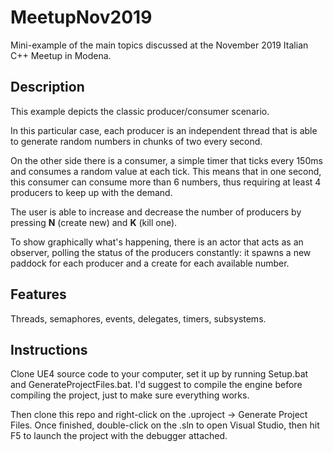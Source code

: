 # MeetupNov2019
Mini-example of the main topics discussed at the November 2019 Italian C++ Meetup in Modena.

## Description
This example depicts the classic producer/consumer scenario.

In this particular case, each producer is an independent thread that is able to generate random numbers in chunks of two every second.

On the other side there is a consumer, a simple timer that ticks every 150ms and consumes a random value at each tick. This means that in one second, this consumer can consume more than 6 numbers, thus requiring at least 4 producers to keep up with the demand.

The user is able to increase and decrease the number of producers by pressing **N** (create new) and **K** (kill one).

To show graphically what's happening, there is an actor that acts as an observer, polling the status of the producers constantly: it spawns a new paddock for each producer and a create for each available number.

## Features
Threads, semaphores, events, delegates, timers, subsystems.

## Instructions
Clone UE4 source code to your computer, set it up by running Setup.bat and GenerateProjectFiles.bat.
I'd suggest to compile the engine before compiling the project, just to make sure everything works.

Then clone this repo and right-click on the .uproject -> Generate Project Files. Once finished, double-click on the .sln to open Visual Studio, then hit F5 to launch the project with the debugger attached.